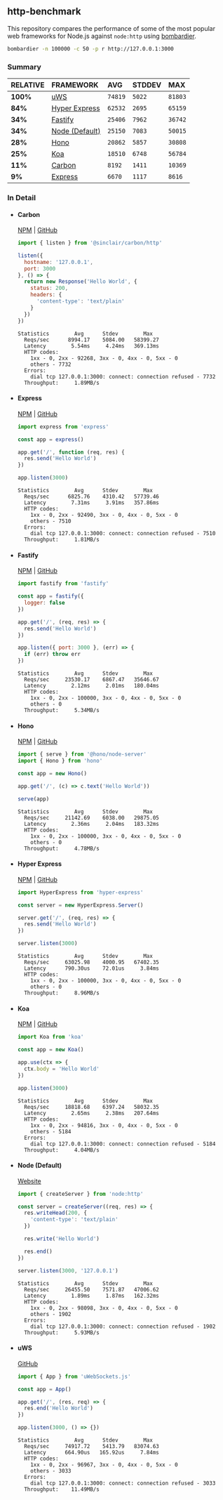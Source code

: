 ## http-benchmark

This repository compares the performance of some of the most popular web frameworks for Node.js against `node:http` using [bombardier](https://github.com/codesenberg/bombardier).

```bash
bombardier -n 100000 -c 50 -p r http://127.0.0.1:3000
```

### Summary

| RELATIVE | FRAMEWORK | AVG | STDDEV | MAX |
| :--- | :--- | :--- | :--- | :--- |
| **100%** | [uWS](#uws) | `74819` | `5022` | `81803` |
| **84%** | [Hyper Express](#hyper-express) | `62532` | `2695` | `65159` |
| **34%** | [Fastify](#fastify) | `25406` | `7962` | `36742` |
| **34%** | [Node (Default)](#node-default) | `25150` | `7083` | `50015` |
| **28%** | [Hono](#hono) | `20862` | `5857` | `30808` |
| **25%** | [Koa](#koa) | `18510` | `6748` | `56784` |
| **11%** | [Carbon](#carbon) | `8192` | `1411` | `10369` |
| **9%** | [Express](#express) | `6670` | `1117` | `8616` |


### In Detail

- #### Carbon
  [NPM](https://npmjs.com/@sinclair/carbon) | [GitHub](https://github.com/sinclairzx81/carbon)
  ```js
  import { listen } from '@sinclair/carbon/http'

  listen({
    hostname: '127.0.0.1',
    port: 3000
  }, () => {
    return new Response('Hello World', {
      status: 200,
      headers: {
        'content-type': 'text/plain'
      }
    })
  })
  ```

  ```
  Statistics        Avg      Stdev        Max
    Reqs/sec      8994.17    5084.00   58399.27
    Latency        5.54ms     4.24ms   369.13ms
    HTTP codes:
      1xx - 0, 2xx - 92268, 3xx - 0, 4xx - 0, 5xx - 0
      others - 7732
    Errors:
      dial tcp 127.0.0.1:3000: connect: connection refused - 7732
    Throughput:     1.89MB/s
  ```

- #### Express
  [NPM](https://npmjs.com/express) | [GitHub](https://github.com/expressjs/express)
  ```js
  import express from 'express'

  const app = express()

  app.get('/', function (req, res) {
    res.send('Hello World')
  })

  app.listen(3000)
  ```

  ```
  Statistics        Avg      Stdev        Max
    Reqs/sec      6825.76    4310.42   57739.46
    Latency        7.31ms     3.91ms   357.86ms
    HTTP codes:
      1xx - 0, 2xx - 92490, 3xx - 0, 4xx - 0, 5xx - 0
      others - 7510
    Errors:
      dial tcp 127.0.0.1:3000: connect: connection refused - 7510
    Throughput:     1.81MB/s
  ```

- #### Fastify
  [NPM](https://npmjs.com/fastify) | [GitHub](https://github.com/fastify/fastify)
  ```js
  import fastify from 'fastify'

  const app = fastify({
    logger: false
  })

  app.get('/', (req, res) => {
    res.send('Hello World')
  })

  app.listen({ port: 3000 }, (err) => {
    if (err) throw err
  })
  ```

  ```
  Statistics        Avg      Stdev        Max
    Reqs/sec     23530.17    6867.47   35646.67
    Latency        2.12ms     2.01ms   180.04ms
    HTTP codes:
      1xx - 0, 2xx - 100000, 3xx - 0, 4xx - 0, 5xx - 0
      others - 0
    Throughput:     5.34MB/s
  ```

- #### Hono
  [NPM](https://npmjs.com/hono) | [GitHub](https://github.com/honojs/hono)
  ```js
  import { serve } from '@hono/node-server'
  import { Hono } from 'hono'

  const app = new Hono()

  app.get('/', (c) => c.text('Hello World'))

  serve(app)
  ```

  ```
  Statistics        Avg      Stdev        Max
    Reqs/sec     21142.69    6038.00   29875.05
    Latency        2.36ms     2.04ms   183.32ms
    HTTP codes:
      1xx - 0, 2xx - 100000, 3xx - 0, 4xx - 0, 5xx - 0
      others - 0
    Throughput:     4.78MB/s
  ```

- #### Hyper Express
  [NPM](https://npmjs.com/hyper-express) | [GitHub](https://github.com/kartikk221/hyper-express)
  ```js
  import HyperExpress from 'hyper-express'

  const server = new HyperExpress.Server()

  server.get('/', (req, res) => {
    res.send('Hello World')
  })

  server.listen(3000)
  ```

  ```
  Statistics        Avg      Stdev        Max
    Reqs/sec     63025.98    4000.95   67402.35
    Latency      790.30us    72.01us     3.84ms
    HTTP codes:
      1xx - 0, 2xx - 100000, 3xx - 0, 4xx - 0, 5xx - 0
      others - 0
    Throughput:     8.96MB/s
  ```

- #### Koa
  [NPM](https://npmjs.com/koa) | [GitHub](https://github.com/koajs/koa)
  ```js
  import Koa from 'koa'

  const app = new Koa()

  app.use(ctx => {
    ctx.body = 'Hello World'
  })

  app.listen(3000)
  ```

  ```
  Statistics        Avg      Stdev        Max
    Reqs/sec     18818.68    6397.24   58032.35
    Latency        2.65ms     2.38ms   207.64ms
    HTTP codes:
      1xx - 0, 2xx - 94816, 3xx - 0, 4xx - 0, 5xx - 0
      others - 5184
    Errors:
      dial tcp 127.0.0.1:3000: connect: connection refused - 5184
    Throughput:     4.04MB/s
  ```

- #### Node (Default)
  [Website](https://nodejs.org/api/http.html)
  ```js
  import { createServer } from 'node:http'

  const server = createServer((req, res) => {
    res.writeHead(200, {
      'content-type': 'text/plain'
    })

    res.write('Hello World')

    res.end()
  })

  server.listen(3000, '127.0.0.1')
  ```

  ```
  Statistics        Avg      Stdev        Max
    Reqs/sec     26455.50    7571.87   47006.62
    Latency        1.89ms     1.87ms   162.32ms
    HTTP codes:
      1xx - 0, 2xx - 98098, 3xx - 0, 4xx - 0, 5xx - 0
      others - 1902
    Errors:
      dial tcp 127.0.0.1:3000: connect: connection refused - 1902
    Throughput:     5.93MB/s
  ```

- #### uWS
  [GitHub](https://github.com/uNetworking/uWebSockets.js)
  ```js
  import { App } from 'uWebSockets.js'

  const app = App()

  app.get('/', (res, req) => {
    res.end('Hello World')
  })

  app.listen(3000, () => {})
  ```

  ```
  Statistics        Avg      Stdev        Max
    Reqs/sec     74917.72    5413.79   83074.63
    Latency      664.90us   165.92us     7.84ms
    HTTP codes:
      1xx - 0, 2xx - 96967, 3xx - 0, 4xx - 0, 5xx - 0
      others - 3033
    Errors:
      dial tcp 127.0.0.1:3000: connect: connection refused - 3033
    Throughput:    11.49MB/s
  ```



